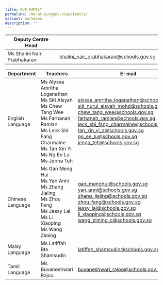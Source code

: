 ```yaml
---
title: OUR FAMILY
permalink: /mk-at-punggol-view/family/
variant: markdown
description: ""
---
```

| Deputy Centre Head |  | 
| -------- | -------- | 
Ms Shalini Nair Prabhakaran| shalini_nair_prabhakaran@schools.gov.sg 

		
| Department | Teachers | E-mail |
| -------- | -------- | -------- |
| English Language |Ms Alyssa Amritha Loganathan<br>Ms Siti Aisyah<br>Ms Chew Tang Wee<br>Ms Farhanah Ramlan<br>Ms Leck Shi Fang Charmaine<br>Ms Tan Xin Yi<br>Ms Ng Ee Lu<br>Ms Jenna Teh | alyssa_amritha_loganathan@schools.gov.sg<br>siti_nurul_aisyah_mohd@schools.gov.sg<br>chew_tang_wee@schools.gov.sg<br>farhanah_ramlan@schools.gov.sg<br>leck_shi_fang_charmaine@schools.gov.sg<br>tan_xin_yi_a@schools.gov.sg<br>ng_ee_lu@schools.gov.sg<br>jenna_teh@schools.gov.sg
Chinese Language |  Ms Gan Meng Hui<br>Ms Yan Anni<br>Ms Zhang Jialing<br>Ms Zhou Feng<br>Ms Jessy Lai<br>Ms Li Xiaoping<br>Ms Wang Ziming | gan_menghui@schools.gov.sg<br>yan_anni@schools.gov.sg<br>zhang_jialing@schools.gov.sg<br>zhou_feng@schools.gov.sg<br>jessy_lai@schools.gov.sg<br>li_xiaoping@schools.gov.sg<br>wang_ziming_c@schools.gov.sg
Malay Language | Ms Latiffah Bte Shamsudin<br> | latiffah_shamsudin@schools.gov.sg 
Tamil Language | Ms Buvaneshwari Rajoo| buvaneshwari_rajoo@schools.gov.sg